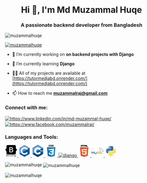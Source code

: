 <h1 align="center">Hi 👋, I'm Md Muzammal Huqe</h1>
<h3 align="center">A passionate backend developer from Bangladesh</h3>

<p align="left"> <img src="https://komarev.com/ghpvc/?username=muzammalhuqe&label=Profile%20views&color=0e75b6&style=flat" alt="muzammalhuqe" /> </p>

<p align="left"> <a href="https://github.com/ryo-ma/github-profile-trophy"><img src="https://github-profile-trophy.vercel.app/?username=muzammalhuqe" alt="muzammalhuqe" /></a> </p>

- 🔭 I’m currently working on **on backend projects with Django**

- 🌱 I’m currently learning **Django**

- 👨‍💻 All of my projects are available at [https://tutormediabd.onrender.com/](https://tutormediabd.onrender.com/)

- 📫 How to reach me **muzammalraj@gmail.com**

<h3 align="left">Connect with me:</h3>
<p align="left">
<a href="https://linkedin.com/in/https://www.linkedin.com/in/md-muzammal-huqe/" target="blank"><img align="center" src="https://raw.githubusercontent.com/rahuldkjain/github-profile-readme-generator/master/src/images/icons/Social/linked-in-alt.svg" alt="https://www.linkedin.com/in/md-muzammal-huqe/" height="30" width="40" /></a>
<a href="https://fb.com/https://www.facebook.com/muzammalraj/" target="blank"><img align="center" src="https://raw.githubusercontent.com/rahuldkjain/github-profile-readme-generator/master/src/images/icons/Social/facebook.svg" alt="https://www.facebook.com/muzammalraj/" height="30" width="40" /></a>
</p>

<h3 align="left">Languages and Tools:</h3>
<p align="left"> <a href="https://getbootstrap.com" target="_blank" rel="noreferrer"> <img src="https://raw.githubusercontent.com/devicons/devicon/master/icons/bootstrap/bootstrap-plain-wordmark.svg" alt="bootstrap" width="40" height="40"/> </a> <a href="https://www.cprogramming.com/" target="_blank" rel="noreferrer"> <img src="https://raw.githubusercontent.com/devicons/devicon/master/icons/c/c-original.svg" alt="c" width="40" height="40"/> </a> <a href="https://www.w3schools.com/cpp/" target="_blank" rel="noreferrer"> <img src="https://raw.githubusercontent.com/devicons/devicon/master/icons/cplusplus/cplusplus-original.svg" alt="cplusplus" width="40" height="40"/> </a> <a href="https://www.w3schools.com/css/" target="_blank" rel="noreferrer"> <img src="https://raw.githubusercontent.com/devicons/devicon/master/icons/css3/css3-original-wordmark.svg" alt="css3" width="40" height="40"/> </a> <a href="https://www.djangoproject.com/" target="_blank" rel="noreferrer"> <img src="https://cdn.worldvectorlogo.com/logos/django.svg" alt="django" width="40" height="40"/> </a> <a href="https://www.w3.org/html/" target="_blank" rel="noreferrer"> <img src="https://raw.githubusercontent.com/devicons/devicon/master/icons/html5/html5-original-wordmark.svg" alt="html5" width="40" height="40"/> </a> <a href="https://www.mysql.com/" target="_blank" rel="noreferrer"> <img src="https://raw.githubusercontent.com/devicons/devicon/master/icons/mysql/mysql-original-wordmark.svg" alt="mysql" width="40" height="40"/> </a> <a href="https://www.python.org" target="_blank" rel="noreferrer"> <img src="https://raw.githubusercontent.com/devicons/devicon/master/icons/python/python-original.svg" alt="python" width="40" height="40"/> </a> </p>

<p><img align="left" src="https://github-readme-stats.vercel.app/api/top-langs?username=muzammalhuqe&show_icons=true&locale=en&layout=compact" alt="muzammalhuqe" /></p>

<p>&nbsp;<img align="center" src="https://github-readme-stats.vercel.app/api?username=muzammalhuqe&show_icons=true&locale=en" alt="muzammalhuqe" /></p>

<p><img align="center" src="https://github-readme-streak-stats.herokuapp.com/?user=muzammalhuqe&" alt="muzammalhuqe" /></p>
